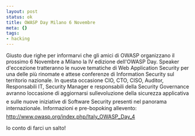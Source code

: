 ```yaml
--- 
layout: post
status: ok
title: OWASP Day Milano 6 Novembre
meta: {}
tags: 
- hacking
---
```

Giusto due righe per informarvi che gli amici di OWASP organizzano il prossimo 6 Novembre a Milano la IV edizione dell'OWASP Day.
Speaker d'eccezione tratteranno le nuove tematiche di Web Application Security per una delle più rinomate
e attese conferenze di Information Security sul territorio nazionale.
In questa occasione CIO, CTO, CISO, Auditor, Responsabili IT, Security Manager e responsabili della Security Governance avranno loccasione di aggiornarsi sullevoluzione della sicurezza applicativa e sulle nuove iniziative di Software Security presenti nel panorama internazionale.
Informazioni e pre-bopoking allevento:
<http://www.owasp.org/index.php/Italy_OWASP_Day_4>  
  
Io conto di farci un salto! 
